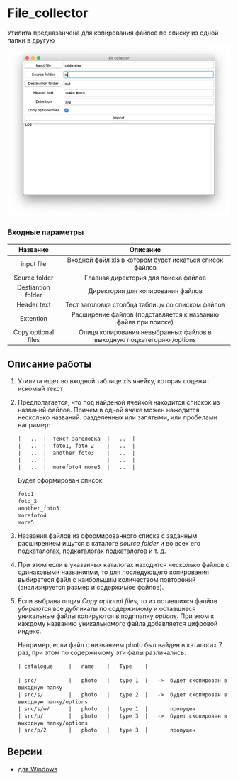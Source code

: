 # File_collector

Утилита предназанчена для копирования файлов по списку из одной папки в другую
![util main page](view.png)

### Входные параметры

|      Название       |                               Описание                                |
| :-----------------: | :-------------------------------------------------------------------: |
|     input file      |        Входной файл xls в котором будет искаться список файлов        |
|    Source folder    |                 Главная директория для поиска файлов                  |
| Destiantion folder  |                   Директория для копирования файлов                   |
|     Header text     |           Тест заголовка столбца таблицы со списком файлов            |
|      Extention      |     Расширение файлов (подставляется к названию файла при поиске)     |
| Copy optional files | Опиця копирования невыбранных файлов в выходную подкатегорию /options |



## Описание работы

1.  Утилита ищет во входной таблице xls ячейку, которая содежит искомый текст
2.  Предполагается, что под найденой ячейкой находится спискок из названий файлов. Причем в одной
    ячеке можен нажодится несколько названий. разделенных или запятыми, или пробелами например:

        |   ..  |  текст заголовка  |   ..  |
        |   ..  |  foto1, foto_2    |   ..  |
        |   ..  |  another_foto3    |   ..  |
        |   ..  |                   |   ..  |
        |   ..  |  morefoto4 more5  |   ..  |

    Будет сформирован список:

        foto1
        foto_2
        another_foto3
        morefoto4
        more5

3.  Названия файлов из сформированного списка с заданным расширением ищутся в каталоге _source folder_ и во
    всех его подкаталогах, подкаталогах подкаталогов и т. д.
4.  При этом если в указанных каталогах находится несколько файлов с одинаковыми названиями, то для последующего
    копирования выбиратеся файл с наибольшим количеством повторений (анализируется размер и содержимое файлов).
5.  Если выбрана опция _Copy optional files_, то из оставшихся фалйов убираются все дубликаты по содержимому и
    оставшиеся уникальные файлы копируются в подппапку _options_. При этом к каждому названию уникальномого файла добавляется цифровой индекс.

    Например, если файл с низванием photo был найден в каталогах 7 раз, при этом по содержимому эти фалы различались:

        | catalogue     |   name    |   Type    |

        | src/          |   photo   |   type 1  |   ->  будет скопирован в выходную папку
        | src/s/        |   photo   |   type 2  |   ->  будет скопирован в выходную папку/options
        | src/s/w/      |   photo   |   type 1  |       пропущен
        | src/p/        |   photo   |   type 3  |   ->  будет скопирован в выходную папку/options
        | src/p/2       |   photo   |   type 3  |       пропущен

## Версии

- [для Windows](dist/Collector.exe)
